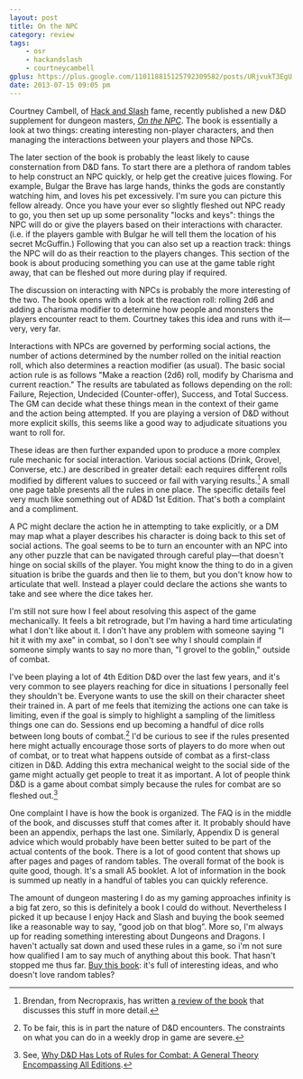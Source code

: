 ```yaml
---
layout: post
title: On the NPC
category: review
tags:
    - osr
    - hackandslash
    - courtneycambell
gplus: https://plus.google.com/110118815125792309582/posts/URjvukT3EgU
date: 2013-07-15 09:05 pm
---
```


Courtney Cambell, of [Hack and Slash][1] fame, recently published a new D&D supplement for dungeon masters, [_On the NPC_][2]. The book is essentially a look at two things: creating interesting non-player characters, and then managing the interactions between your players and those NPCs.

The later section of the book is probably the least likely to cause consternation from D&D fans. To start there are a plethora of random tables to help construct an NPC quickly, or help get the creative juices flowing. For example, Bulgar the Brave has large hands, thinks the gods are constantly watching him, and loves his pet excessively. I'm sure you can picture this fellow already. Once you have your ever so slightly fleshed out NPC ready to go, you then set up up some personality "locks and keys": things the NPC will do or give the players based on their interactions with character. (i.e. if the players gamble with Bulgar he will tell them the location of his secret McGuffin.) Following that you can also set up a reaction track: things the NPC will do as their reaction to the players changes. This section of the book is about producing something you can use at the game table right away, that can be fleshed out more during play if required.

The discussion on interacting with NPCs is probably the more interesting of the two. The book opens with a look at the reaction roll: rolling 2d6 and adding a charisma modifier to determine how people and monsters the players encounter react to them. Courtney takes this idea and runs with it—very, very far.

Interactions with NPCs are governed by performing social actions, the number of actions determined by the number rolled on the initial reaction roll, which also determines a reaction modifier (as usual). The basic social action rule is as follows "Make a reaction (2d6) roll, modify by Charisma and current reaction." The results are tabulated as follows depending on the roll: Failure, Rejection, Undecided (Counter-offer), Success, and Total Success. The GM can decide what these things mean in the context of their game and the action being attempted. If you are playing a version of D&D without more explicit skills, this seems like a good way to adjudicate situations you want to roll for.

These ideas are then further expanded upon to produce a more complex rule mechanic for social interaction. Various social actions (Drink, Grovel, Converse, etc.) are described in greater detail: each requires different rolls modified by different values to succeed or fail with varying results.[^1] A small one page table presents all the rules in one place. The specific details feel very much like something out of AD&D 1st Edition. That's both a complaint and a compliment.

A PC might declare the action he in attempting to take explicitly, or a DM may map what a player describes his character is doing back to this set of social actions. The goal seems to be to turn an encounter with an NPC into any other puzzle that can be navigated through careful play—that doesn't hinge on social skills of the player. You might know the thing to do in a given situation is bribe the guards and then lie to them, but you don't know how to articulate that well. Instead a player could declare the actions she wants to take and see where the dice takes her.

I'm still not sure how I feel about resolving this aspect of the game mechanically. It feels a bit retrograde, but I'm having a hard time articulating what I don't like about it. I don't have any problem with someone saying "I hit it with my axe" in combat, so I don't see why I should complain if someone simply wants to say no more than, "I grovel to the goblin," outside of combat.

I've been playing a lot of 4th Edition D&D over the last few years, and it's very common to see players reaching for dice in situations I personally feel they shouldn't be. Everyone wants to use the skill on their character sheet their trained in. A part of me feels that itemizing the actions one can take is limiting, even if the goal is simply to highlight a sampling of the limitless things one can do. Sessions end up becoming a handful of dice rolls between long bouts of combat.[^2] I'd be curious to see if the rules presented here might actually encourage those sorts of players to do more when out of combat, or to treat what happens outside of combat as a first-class citizen in D&D. Adding this extra mechanical weight to the social side of the game might actually get people to treat it as important. A lot of people think D&D is a game about combat simply because the rules for combat are so fleshed out.[^3]

One complaint I have is how the book is organized. The FAQ is in the middle of the book, and discusses stuff that comes after it. It probably should have been an appendix, perhaps the last one. Similarly, Appendix D is general advice which would probably have been better suited to be part of the actual contents of the book. There is a lot of good content that shows up after pages and pages of random tables. The overall format of the book is quite good, though. It's a small A5 booklet. A lot of information in the book is summed up neatly in a handful of tables you can quickly reference.

The amount of dungeon mastering I do as my gaming approaches infinity is a big fat zero, so this is definitely a book I could do without. Nevertheless I picked it up because I enjoy Hack and Slash and buying the book seemed like a reasonable way to say, "good job on that blog". More so, I'm always up for reading something interesting about Dungeons and Dragons. I haven't actually sat down and used these rules in a game, so i'm not sure how qualified I am to say much of anything about this book. That hasn't stopped me thus far. [Buy this book][2]: it's full of interesting ideas, and who doesn't love random tables?


[^1]: Brendan, from Necropraxis, has written [a review of the book][3] that discusses this stuff in more detail.

[^2]: To be fair, this is in part the nature of D&D encounters. The constraints on what you can do in a weekly drop in game are severe.

[^3]: See, [Why D&D Has Lots of Rules for Combat: A General Theory Encompassing All Editions][4].

[1]: http://hackslashmaster.blogspot.ca/
[2]: http://www.lulu.com/shop/courtney-campbell/on-the-non-player-character/ebook/product-21094127.html
[3]: http://www.necropraxis.com/2013/07/05/on-the-non-player-character/
[4]: http://revolution21days.blogspot.ca/2012/01/why-d-has-lots-of-rules-for-combat.html